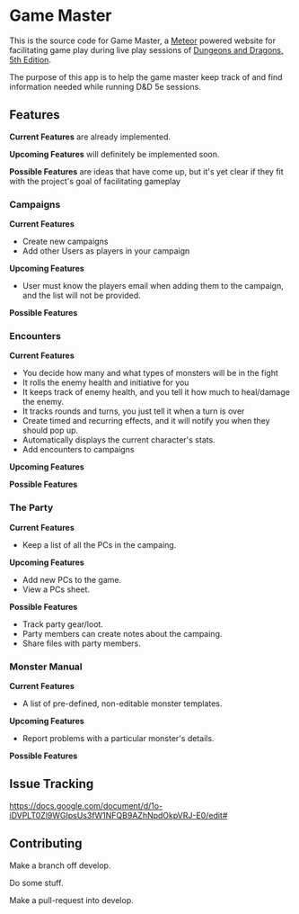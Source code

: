 # Game Master

This is the source code for Game Master, a [Meteor](https://www.meteor.com/) powered website for facilitating 
game play during live play sessions of [Dungeons and Dragons, 5th Edition](http://dnd.wizards.com). 

The purpose of this app is to help the game master keep track of and find
information needed while running D&D 5e sessions. 

## Features
__Current Features__ are already implemented.

__Upcoming Features__ will definitely be implemented soon.

__Possible Features__ are ideas that have come up, but it's yet clear if they fit with the project's goal of facilitating gameplay

### Campaigns
__Current Features__

* Create new campaigns
* Add other Users as players in your campaign

__Upcoming Features__

* User must know the players email when adding them to the campaign, and the list will not be provided.

__Possible Features__

### Encounters
__Current Features__

* You decide how many and what types of monsters will be in the fight
* It rolls the enemy health and initiative for you
* It keeps track of enemy health, and you tell it how much to heal/damage the enemy.
* It tracks rounds and turns, you just tell it when a turn is over
* Create timed and recurring effects, and it will notify you when they should pop up.
* Automatically displays the current character's stats.
* Add encounters to campaigns

__Upcoming Features__


__Possible Features__

### The Party
__Current Features__

* Keep a list of all the PCs in the campaing.

__Upcoming Features__

* Add new PCs to the game.
* View a PCs sheet.

__Possible Features__

* Track party gear/loot.
* Party members can create notes about the campaing.
* Share files with party members. 

### Monster Manual

__Current Features__

* A list of pre-defined, non-editable monster templates.

__Upcoming Features__

* Report problems with a particular monster's details.

__Possible Features__

## Issue Tracking

https://docs.google.com/document/d/1o-iDVPLT0Zl9WGIpsUs3fW1NFQB9AZhNpdOkpVRJ-E0/edit#

## Contributing

Make a branch off develop.

Do some stuff.

Make a pull-request into develop.

